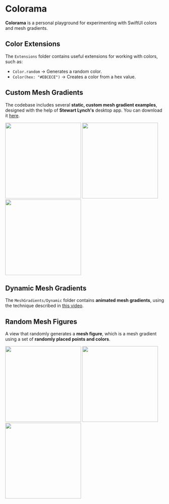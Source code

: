 # Colorama

**Colorama** is a personal playground for experimenting with SwiftUI colors and mesh gradients.

## Color Extensions

The `Extensions` folder contains useful extensions for working with colors, such as:

- `Color.random` → Generates a random color.
- `Color(hex: "#EBCECE")` → Creates a color from a hex value.

## Custom Mesh Gradients

The codebase includes several **static, custom mesh gradient examples**, designed with the help of **Stewart Lynch's** desktop app. You can download it [here](https://www.createchsol.com/StarterProjects/MeshGraidentCreator.dmg.zip).

<img src="https://github.com/user-attachments/assets/11454f53-41ff-41d3-95b6-c496487bffd7" width="240"/>
<img src="https://github.com/user-attachments/assets/4f69e6de-cc14-47e6-9e34-9b214616db94" width="240"/>
<img src="https://github.com/user-attachments/assets/bee7568c-3d2c-4c7c-acea-51506f521a79" width="240"/>

## Dynamic Mesh Gradients

The `MeshGradients/Dynamic` folder contains **animated mesh gradients**, using the technique described in [this video](https://www.youtube.com/watch?v=_lsnGyF2WZg&list=WL&index=6&t=345s).

## Random Mesh Figures

A view that randomly generates a **mesh figure**, which is a mesh gradient using a set of **randomly placed points and colors**.


<img src="https://github.com/user-attachments/assets/3c80f1bc-8982-4023-99d1-7920ca58c270" width="240"/>
<img src="https://github.com/user-attachments/assets/cc62cd7a-7475-4d86-b70c-22b315003d31" width="240"/>
<img src="https://github.com/user-attachments/assets/706dbbba-5c7f-496f-bf4b-e8d7e700a4bf" width="240"/>
